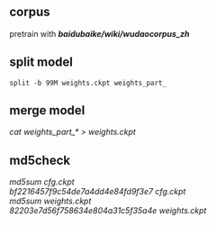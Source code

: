 ## corpus 
pretrain with ***baidubaike/wiki/wudaocorpus_zh***
## split model  
`split -b 99M weights.ckpt weights_part_`
## merge model 
*cat weights_part_\* > weights.ckpt*
## md5check  
*md5sum cfg.ckpt*    
*bf2216457f9c54de7a4dd4e84fd9f3e7  cfg.ckpt*  
*md5sum weights.ckpt*  
*82203e7d56f758634e804a31c5f35a4e  weights.ckpt*  

